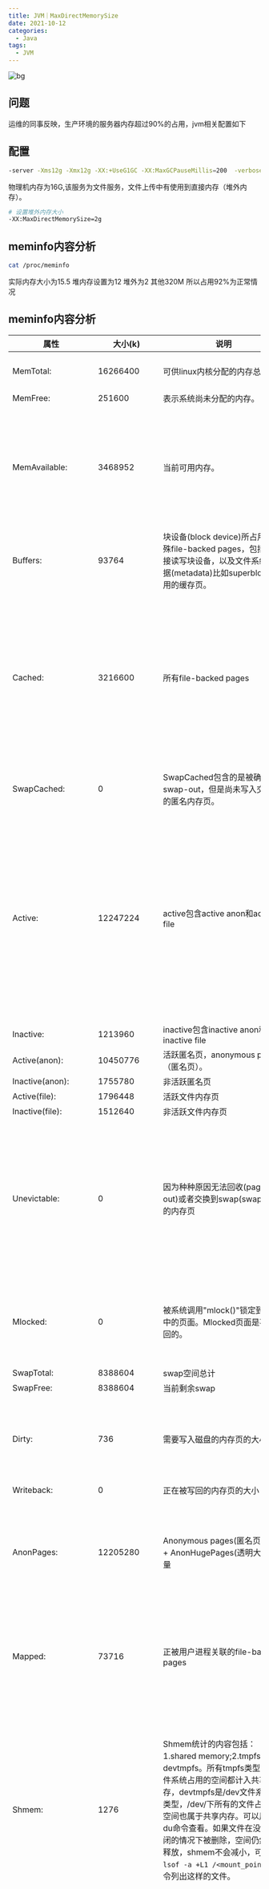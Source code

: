 ```yaml
---
title: JVM｜MaxDirectMemorySize
date: 2021-10-12
categories:
  - Java
tags:
  - JVM
---
```


![bg](https://cdn.jsdelivr.net/gh/qbmzc/images/2021/202110131102827.png)

<!-- more -->

## 问题

运维的同事反映，生产环境的服务器内存超过90%的占用，jvm相关配置如下

## 配置

```bash
-server -Xms12g -Xmx12g -XX:+UseG1GC -XX:MaxGCPauseMillis=200  -verbose:gc -XX:+PrintGCDetails -XX:+PrintGCTimeStamps -Dspring.profiles.active=PROD -XX:CompressedClassSpaceSize=1g 
```

物理机内存为16G,该服务为文件服务，文件上传中有使用到直接内存（堆外内存）。

```bash
# 设置堆外内存大小
-XX:MaxDirectMemorySize=2g
```

## meminfo内容分析

```bash
cat /proc/meminfo
```

实际内存大小为15.5 堆内存设置为12 堆外为2 其他320M 所以占用92%为正常情况

## meminfo内容分析

| 属性               | 大小(k)     | 说明                                                         | 扩展说明                                                     |
| ------------------ | ----------- | ------------------------------------------------------------ | ------------------------------------------------------------ |
| MemTotal:          | 16266400    | 可供linux内核分配的内存总量。                                | 比物理内存总量少一点，因为主板/固件会保留一部分内存、linux内核自己也会占用一部分内存。 |
| MemFree:           | 251600      | 表示系统尚未分配的内存。                                     |                                                              |
| MemAvailable:      | 3468952     | 当前可用内存。                                               | MemFree只是尚未分配的内存，并不是所有可用的内存。有些已经分配掉的内存是可以回收再分配的。比如cache/buffer、slab都有一部分是可以回收的，这部分可回收的内存加上MemFree才是系统可用的内存，即MemAvailable。同时要注意，MemAvailable是内核使用特定的算法估算出来的，并不精确。 |
| Buffers:           | 93764       | 块设备(block device)所占用的特殊file-backed pages，包括：直接读写块设备，以及文件系统元数据(metadata)比如superblock使用的缓存页。 | Buffers内存页同时也在LRU list中，被统计在Active(file)或Inactive(file)之中。 |
| Cached:            | 3216600     | 所有file-backed pages                                        | 用户进程的内存页分为两种：file-backed pages（与文件对应的内存页），和anonymous pages（匿名页），比如进程的代码、映射的文件都是file-backed，而进程的堆、栈都是不与文件相对应的、就属于匿名页。file-backed pages在内存不足的时候可以直接写回对应的硬盘文件里，称为page-out，不需要用到交换区(swap)；而anonymous pages在内存不足时就只能写到硬盘上的交换区(swap)里，称为swap-out。 |
| SwapCached:        | 0           | SwapCached包含的是被确定要swap-out，但是尚未写入交换区的匿名内存页。 | SwapCached内存页会同时被统计在LRU或AnonPages或Shmem中，它本身并不占用额外的内存。 |
| Active:            | 12247224    | active包含active anon和active file                           | LRU是一种内存页回收算法，Least Recently Used,最近最少使用。LRU认为，在最近时间段内被访问的数据在以后被再次访问的概率，要高于最近一直没被访问的页面。于是近期未被访问到的页面就成为了页面回收的第一选择。Linux kernel会记录每个页面的近期访问次数，然后设计了两种LRU list: active list 和 inactive list, 刚访问过的页面放进active list，长时间未访问过的页面放进inactive list，回收内存页时，直接找inactive list即可。另外，内核线程kswapd会周期性地把active list中符合条件的页面移到inactive list中。 |
| Inactive:          | 1213960     | inactive包含inactive anon和inactive file                     |                                                              |
| Active(anon):      | 10450776    | 活跃匿名页，anonymous pages（匿名页）。                      |                                                              |
| Inactive(anon):    | 1755780     | 非活跃匿名页                                                 |                                                              |
| Active(file):      | 1796448     | 活跃文件内存页                                               |                                                              |
| Inactive(file):    | 1512640     | 非活跃文件内存页                                             |                                                              |
| Unevictable:       | 0           | 因为种种原因无法回收(page-out)或者交换到swap(swap-out)的内存页 | Unevictable LRU list上是不能pageout/swapout的内存页，包括VM_LOCKED的内存页、SHM_LOCK的共享内存页（同时被统计在Mlocked中）、和ramfs。在unevictable list出现之前，这些内存页都在Active/Inactive lists上，vmscan每次都要扫过它们，但是又不能把它们pageout/swapout，这在大内存的系统上会严重影响性能，unevictable list的初衷就是避免这种情况的发生。 |
| Mlocked:           | 0           | 被系统调用"mlock()"锁定到内存中的页面。Mlocked页面是不可收回的。 | 被锁定的内存因为不能pageout/swapout，会从Active/Inactive LRU list移到Unevictable LRU list上。Mlocked与以下统计项重叠：LRU Unevictable，AnonPages，Shmem，Mapped等。 |
| SwapTotal:         | 8388604     | swap空间总计                                                 |                                                              |
| SwapFree:          | 8388604     | 当前剩余swap                                                 |                                                              |
| Dirty:             | 736         | 需要写入磁盘的内存页的大小                                   | Dirty并不包括系统中全部的dirty pages，需要再加上另外两项：NFS_Unstable 和 Writeback，NFS_Unstable是发给NFS server但尚未写入硬盘的缓存页，Writeback是正准备回写硬盘的缓存页。 |
| Writeback:         | 0           | 正在被写回的内存页的大小                                     |                                                              |
| AnonPages:         | 12205280    | Anonymous pages(匿名页)数量 + AnonHugePages(透明大页)数量    | 进程所占的内存页分为anonymous pages和file-backed pages，理论上，`所有进程的PSS之和 = Mapped + AnonPages`。PSS是Proportional Set Size，每个进程实际使用的物理内存（比例分配共享库占用的内存），可以在`/proc/[1-9]*/smaps`中查看。 |
| Mapped:            | 73716       | 正被用户进程关联的file-backed pages                          | Cached包含了所有file-backed pages，其中有些文件当前不在使用，但Cached仍然可能保留着它们的file-backed pages；而另一些文件正被用户进程关联，比如shared libraries、可执行程序的文件、mmap的文件等，这些文件的缓存页就称为mapped。 |
| Shmem:             | 1276        | Shmem统计的内容包括：1.shared memory;2.tmpfs和devtmpfs。所有tmpfs类型的文件系统占用的空间都计入共享内存，devtmpfs是/dev文件系统的类型，/dev/下所有的文件占用的空间也属于共享内存。可以用ls和du命令查看。如果文件在没有关闭的情况下被删除，空间仍然不会释放，shmem不会减小，可以用 `lsof -a +L1 /<mount_point>` 命令列出这样的文件。 | shared memory被视为基于tmpfs文件系统的内存页，既然基于文件系统，就不算匿名页，所以不被计入/proc/meminfo中的AnonPages，而是被统计进了：`Cached`或`Mapped`(当shmem被attached时候)。然而它们背后并不存在真正的硬盘文件，一旦内存不足的时候，它们是需要交换区才能swap-out的，所以在LRU lists里，它们被放在`Inactive(anon)` 或 `Active(anon)`或 `unevictable` （如果被locked的话）里。注意：/proc/meminfo中的 Shmem 统计的是已经分配的大小，而不是创建时申请的大小。 |
| Slab:              | 276736      | 通过slab分配的内存，Slab=SReclaimable+SUnreclaim             | slab是linux内核的一种内存分配器。linux内核的动态内存分配有以下几种方式：1.`alloc_pages/__get_free_page`:以页为单位分配。2.`vmalloc`:以字节为单位分配虚拟地址连续的内存块。3.`slab`:对小对象进行分配，不用为每个小对象分配一个页，节省了空间；内核中一些小对象创建析构很频繁，Slab对这些小对象做缓存，可以重复利用一些相同的对象，减少内存分配次数。4.`kmalloc`：以slab为基础，以字节为单位分配物理地址连续的内存块。 |
| SReclaimable:      | 246604      | slab中可回收的部分。                                         |                                                              |
| SUnreclaim:        | 30132       | slab中不可回收的部分。                                       |                                                              |
| KernelStack:       | 8096        | 给用户线程分配的内核栈消耗的内存页                           | 每一个用户线程都会分配一个kernel stack（内核栈），内核栈虽然属于线程，但用户态的代码不能访问，只有通过系统调用(syscall)、自陷(trap)或异常(exception)进入内核态的时候才会用到，也就是说内核栈是给kernel code使用的。在x86系统上Linux的内核栈大小是固定的8K或16K。Kernel stack（内核栈）是常驻内存的，既不包括在LRU lists里，也不包括在进程的RSS/PSS内存里。RSS是Resident Set Size 实际使用物理内存（包含共享库占用的内存），可以在`/proc/[1-9]*/smaps`中查看。 |
| PageTables:        | 33060       | Page Table的消耗的内存页                                     | Page Table的用途是翻译虚拟地址和物理地址，它是会动态变化的，要从MemTotal中消耗内存。 |
| NFS_Unstable:      | 0           | 发给NFS server但尚未写入硬盘的缓存页                         |                                                              |
| Bounce:            | 0           | bounce buffering消耗的内存页                                 | 有些老设备只能访问低端内存，比如16M以下的内存，当应用程序发出一个I/O 请求，DMA的目的地址却是高端内存时（比如在16M以上），内核将在低端内存中分配一个临时buffer作为跳转，把位于高端内存的缓存数据复制到此处。 |
| WritebackTmp:      | 0           | 正准备回写硬盘的缓存页                                       |                                                              |
| CommitLimit:       | 16521804    | overcommit阈值，CommitLimit = (Physical RAM * vm.overcommit_ratio / 100) + Swap | Linux是允许memory overcommit的，即承诺给进程的内存大小超过了实际可用的内存。commit(或overcommit)针对的是内存申请，内存申请不等于内存分配，内存只在实际用到的时候才分配。但可以申请的内存有个上限阈值，即CommitLimit，超出以后就不能再申请了。 |
| Committed_AS:      | 15198636    | 所有进程已经申请的内存总大小                                 |                                                              |
| VmallocTotal:      | 34359738367 | 可分配的虚拟内存总计                                         |                                                              |
| VmallocUsed:       | 38120       | 已通过vmalloc分配的内存，不止包括了分配的物理内存，还统计了VM_IOREMAP、VM_MAP等操作的值 | VM_IOREMAP是把IO地址映射到内核空间、并未消耗物理内存         |
| VmallocChunk:      | 34359608232 | 通过vmalloc可分配的虚拟地址连续的最大内存                    |                                                              |
| HardwareCorrupted: | 0           | 因为内存的硬件故障而删除的内存页                             |                                                              |
| AnonHugePages:     | 8065024     | AnonHugePages统计的是Transparent HugePages (THP)，THP与Hugepages不是一回事，区别很大。Hugepages在/proc/meminfo中是被独立统计的，与其它统计项不重叠，既不计入进程的RSS/PSS中，又不计入LRU Active/Inactive，也不会计入cache/buffer。如果进程使用了Hugepages，它的RSS/PSS不会增加。而AnonHugePages完全不同，它与/proc/meminfo的其他统计项有重叠，首先它被包含在AnonPages之中，而且在/proc/<pid>/smaps中也有单个进程的统计，与进程的RSS/PSS是有重叠的，如果用户进程用到了THP，进程的RSS/PSS也会相应增加，这与Hugepages是不同的。 | Transparent Huge Pages 缩写 THP ，这个是 RHEL 6 开始引入的一个功能，在 Linux6 上透明大页是默认启用的。由于 Huge pages 很难手动管理，而且通常需要对代码进行重大的更改才能有效的使用，因此 RHEL 6 开始引入了 Transparent Huge Pages （ THP ）， THP 是一个抽象层，能够自动创建、管理和使用传统大页。THP 为系统管理员和开发人员减少了很多使用传统大页的复杂性 , 因为 THP 的目标是改进性能 , 因此其它开发人员 ( 来自社区和红帽 ) 已在各种系统、配置、应用程序和负载中对 THP 进行了测试和优化。这样可让 THP 的默认设置改进大多数系统配置性能。但是 , 不建议对数据库工作负载使用 THP 。这两者最大的区别在于 : 标准大页管理是预分配的方式，而透明大页管理则是动态分配的方式。 |
| HugePages_Total:   | 0           | 预分配的可使用的标准大页池的大小。HugePages在内核中独立管理，只要一经定义，无论是否被使用，都不再属于free memory。 | Huge pages(标准大页) 是从 Linux Kernel 2.6 后被引入的，目的是通过使用大页内存来取代传统的 4kb 内存页面， 以适应越来越大的系统内存，让操作系统可以支持现代硬件架构的大页面容量功能。 |
| HugePages_Free:    | 0           | 标准大页池中尚未分配的标准大页                               |                                                              |
| HugePages_Rsvd:    | 0           | 用户程序预申请的标准大页，尚未真的分配走                     |                                                              |
| HugePages_Surp:    | 0           | 标准大页池的盈余                                             |                                                              |
| Hugepagesize:      | 2048        | 标准大页大小，这里是2M                                       |                                                              |
| DirectMap4k:       | 210816      | 映射为4kB的内存数量                                          | DirectMap所统计的不是关于内存的使用，而是一个反映TLB效率的指标。TLB(Translation Lookaside Buffer)是位于CPU上的缓存，用于将内存的虚拟地址翻译成物理地址，由于TLB的大小有限，不能缓存的地址就需要访问内存里的page table来进行翻译，速度慢很多。为了尽可能地将地址放进TLB缓存，新的CPU硬件支持比4k更大的页面从而达到减少地址数量的目的， 比如2MB，4MB，甚至1GB的内存页，视不同的硬件而定。所以DirectMap其实是一个反映TLB效率的指标。 |
| DirectMap2M:       | 9226240     | 映射为2MB的内存数量                                          |                                                              |
| DirectMap1G:       | 9437184     | 映射为1GB的内存数量                                          |                                                              |

## 参考资料

- [JVM源码分析之堆外内存完全解读](http://lovestblog.cn/blog/2015/05/12/direct-buffer/)
- [堆外内存 之 DirectByteBuffer 详解](https://www.jianshu.com/p/007052ee3773)
- [[linux内存占用分析之meminfo](https://segmentfault.com/a/1190000022518282)](https://segmentfault.com/a/1190000022518282)
